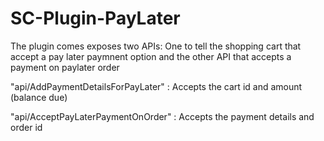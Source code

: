 # SC-Plugin-PayLater
The plugin comes exposes two APIs: One to tell the shopping cart that accept a pay later paymnent option and the other API that accepts a payment on paylater order

"api/AddPaymentDetailsForPayLater" : Accepts the cart id and amount (balance due)



"api/AcceptPayLaterPaymentOnOrder" : Accepts the payment details and order id
